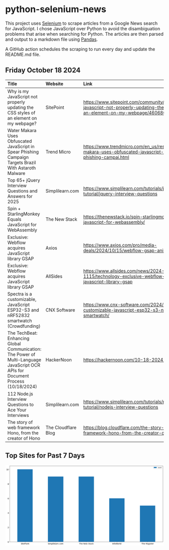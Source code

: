 # python-selenium-news

This project uses [Selenium](https://www.seleniumhq.org/) to scrape articles from a Google News search for JavaScript.
I chose JavaScript over Python to avoid the disambiguation problems that arise when searching for Python.
The articles are then parsed and output to a markdown file using [Pandas](https://pandas.pydata.org/).

A GitHub action schedules the scraping to run every day and update the README.md file.

## Friday October 18 2024


| Title                                                                                                                           | Website             | Link                                                                                                                               |
|:--------------------------------------------------------------------------------------------------------------------------------|:--------------------|:-----------------------------------------------------------------------------------------------------------------------------------|
| Why is my JavaScript not properly updating the CSS styles of an element on my webpage?                                          | SitePoint           | https://www.sitepoint.com/community/t/why-is-my-javascript-not-properly-updating-the-css-styles-of-an-element-on-my-webpage/460680 |
| Water Makara Uses Obfuscated JavaScript in Spear Phishing Campaign Targets Brazil With Astaroth Malware                         | Trend Micro         | https://www.trendmicro.com/en_us/research/24/j/water-makara-uses-obfuscated-javascript-in-spear-phishing-campai.html               |
| Top 65+ jQuery Interview Questions and Answers for 2025                                                                         | Simplilearn.com     | https://www.simplilearn.com/tutorials/javascript-tutorial/jquery-interview-questions                                               |
| Spin + StarlingMonkey Equals JavaScript for WebAssembly                                                                         | The New Stack       | https://thenewstack.io/spin-starlingmonkey-equals-javascript-for-webassembly/                                                      |
| Exclusive: Webflow acquires JavaScript library GSAP                                                                             | Axios               | https://www.axios.com/pro/media-deals/2024/10/15/webflow-gsap-animation-websites                                                   |
| Exclusive: Webflow acquires JavaScript library GSAP                                                                             | AllSides            | https://www.allsides.com/news/2024-10-15-1115/technology-exclusive-webflow-acquires-javascript-library-gsap                        |
| Spectra is a customizable, JavaScript ESP32-S3 and nRF52832 smartwatch (Crowdfunding)                                           | CNX Software        | https://www.cnx-software.com/2024/10/18/spectra-customizable-javascript-esp32-s3-nrf52832-smartwatch/                              |
| The TechBeat: Enhancing Global Communication: The Power of Multi-Language JavaScript OCR APIs for Document Process (10/18/2024) | HackerNoon          | https://hackernoon.com/10-18-2024-techbeat                                                                                         |
| 112 Node.js Interview Questions to Ace Your Interviews                                                                          | Simplilearn.com     | https://www.simplilearn.com/tutorials/nodejs-tutorial/nodejs-interview-questions                                                   |
| The story of web framework Hono, from the creator of Hono                                                                       | The Cloudflare Blog | https://blog.cloudflare.com/the-story-of-web-framework-hono-from-the-creator-of-hono                                               |
## Top Sites for Past 7 Days

![Graph of Top Sites](https://raw.githubusercontent.com/dan-mba/python-selenium-news/main/last-week.png)
